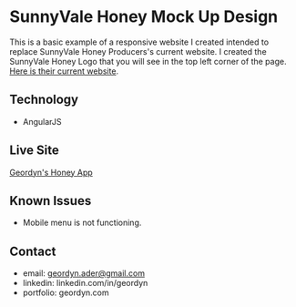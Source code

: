 # SunnyVale Honey Mock Up Design
This is a basic example of a responsive website I created intended to replace SunnyVale Honey Producers's current website. I created the SunnyVale Honey Logo that you will see in the top left corner of the page. [Here is their current website](http://sunnyvalehoney.com/).

## Technology
* AngularJS

## Live Site
[Geordyn's Honey App](https://geordynsunnyvale.herokuapp.com/#/home)


## Known Issues
* Mobile menu is not functioning.

## Contact
* email: geordyn.ader@gmail.com
* linkedin: linkedin.com/in/geordyn
* portfolio: geordyn.com
